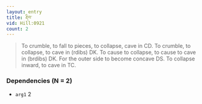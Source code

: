 ```yaml
---
layout: entry
title: རྡིབ་
vid: Hill:0921
count: 2
---
```

> To crumble, to fall to pieces, to collapse, cave in CD\. To crumble, to collapse, to cave in (rdibs) DK\. To cause to collapse, to cause to cave in (brdibs) DK\. For the outer side to become concave DS\. To collapse inward, to cave in TC\.


### Dependencies (N = 2)
* `arg1` 2
